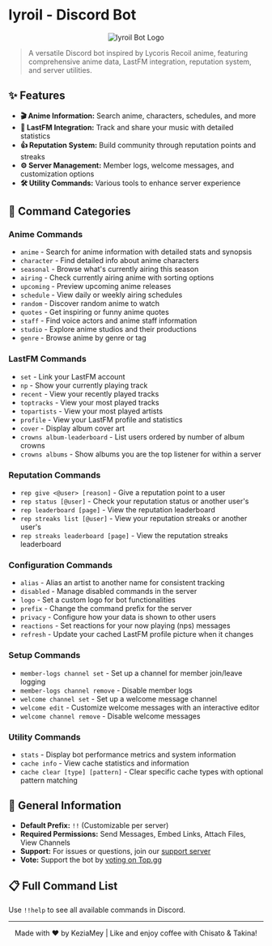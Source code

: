 # lyroil - Discord Bot

<p align="center">
  <img src="https://github.com/user-attachments/assets/aa53442b-ec5f-45f7-aed2-77b062f67941" alt="lyroil Bot Logo">
</p>

> A versatile Discord bot inspired by Lycoris Recoil anime, featuring comprehensive anime data, LastFM integration, reputation system, and server utilities.

## ✨ Features

- **🎬 Anime Information:** Search anime, characters, schedules, and more
- **🎵 LastFM Integration:** Track and share your music with detailed statistics
- **👍 Reputation System:** Build community through reputation points and streaks
- **⚙️ Server Management:** Member logs, welcome messages, and customization options
- **🛠️ Utility Commands:** Various tools to enhance server experience

## 🤖 Command Categories

### Anime Commands
- `anime` - Search for anime information with detailed stats and synopsis
- `character` - Find detailed info about anime characters
- `seasonal` - Browse what's currently airing this season
- `airing` - Check currently airing anime with sorting options
- `upcoming` - Preview upcoming anime releases
- `schedule` - View daily or weekly airing schedules
- `random` - Discover random anime to watch
- `quotes` - Get inspiring or funny anime quotes
- `staff` - Find voice actors and anime staff information
- `studio` - Explore anime studios and their productions
- `genre` - Browse anime by genre or tag

### LastFM Commands
- `set` - Link your LastFM account
- `np` - Show your currently playing track
- `recent` - View your recently played tracks
- `toptracks` - View your most played tracks
- `topartists` - View your most played artists
- `profile` - View your LastFM profile and statistics
- `cover` - Display album cover art
- `crowns album-leaderboard` - List users ordered by number of album crowns
- `crowns albums` - Show albums you are the top listener for within a server

### Reputation Commands
- `rep give <@user> [reason]` - Give a reputation point to a user
- `rep status [@user]` - Check your reputation status or another user's
- `rep leaderboard [page]` - View the reputation leaderboard
- `rep streaks list [@user]` - View your reputation streaks or another user's
- `rep streaks leaderboard [page]` - View the reputation streaks leaderboard

### Configuration Commands
- `alias` - Alias an artist to another name for consistent tracking
- `disabled` - Manage disabled commands in the server
- `logo` - Set a custom logo for bot functionalities
- `prefix` - Change the command prefix for the server
- `privacy` - Configure how your data is shown to other users
- `reactions` - Set reactions for your now playing (nps) messages
- `refresh` - Update your cached LastFM profile picture when it changes

### Setup Commands
- `member-logs channel set` - Set up a channel for member join/leave logging
- `member-logs channel remove` - Disable member logs
- `welcome channel set` - Set up a welcome message channel
- `welcome edit` - Customize welcome messages with an interactive editor
- `welcome channel remove` - Disable welcome messages

### Utility Commands
- `stats` - Display bot performance metrics and system information
- `cache info` - View cache statistics and information
- `cache clear [type] [pattern]` - Clear specific cache types with optional pattern matching

## 🔧 General Information

- **Default Prefix:** `!!` (Customizable per server)
- **Required Permissions:** Send Messages, Embed Links, Attach Files, View Channels
- **Support:** For issues or questions, join our [support server](https://discord.gg/)
- **Vote:** Support the bot by [voting on Top.gg](https://top.gg/)

## 📋 Full Command List

Use `!!help` to see all available commands in Discord.

---

<p align="center">Made with ❤️ by KeziaMey | Like and enjoy coffee with Chisato & Takina!</p> 
